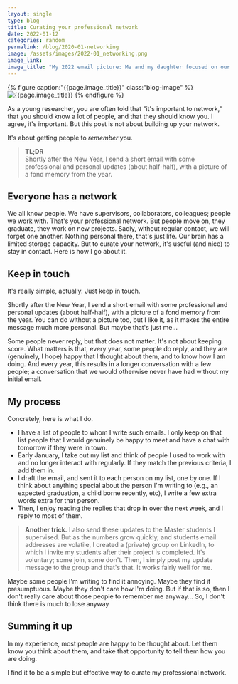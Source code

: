 ```yaml
---
layout: single
type: blog
title: Curating your professional network
date: 2022-01-12
categories: random
permalink: /blog/2020-01-networking
image: /assets/images/2022-01_networking.png
image_link: 
image_title: "My 2022 email picture: Me and my daughter focused on our task."
---
```


{% figure caption:"{{page.image_title}}" class:"blog-image" %}
![{{page.image_title}}]({{page.image}})
{% endfigure %}


As a young researcher, you are often told that "it's important to network," that you should know a lot of people, and that they should know you. I agree, it's important. But this post is not about building up your network.

It's about getting people to _remember_ you.

> **TL;DR**  
> Shortly after the New Year, I send a short email with some professional and personal updates (about half-half), with a picture of a fond memory from the year.

## Everyone has a network

We all know people. We have supervisors, collaborators, colleagues; people we work with. That's your professional network.
But people move on, they graduate, they work on new projects.
Sadly, without regular contact, we will forget one another. Nothing personal there, that's just life. Our brain has a limited storage capacity.
But to curate your network, it's useful (and nice) to stay in contact. Here is how I go about it.

## Keep in touch

It's really simple, actually. Just keep in touch.

Shortly after the New Year, I send a short email with some professional and personal updates (about half-half), with a picture of a fond memory from the year. You can do without a picture too, but I like it, as it makes the entire message much more personal. But maybe that's just me...

Some people never reply, but that does not matter. It's not about keeping score. What matters is that, every year, some people do reply, and they are (genuinely, I hope) happy that I thought about them, and to know how I am doing. And every year, this results in a longer conversation with a few people; a conversation that we would otherwise never have had without my initial email.

## My process

Concretely, here is what I do.

- I have a list of people to whom I write such emails. I only keep on that list people that I would genuinely be happy to meet and have a chat with tomorrow if they were in town.
- Early January, I take out my list and think of people I used to work with and no longer interact with regularly. If they match the previous criteria, I add them in.
- I draft the email, and sent it to each person on my list, one by one. If I think about anything special about the person I'm writing to (e.g., an expected graduation, a child borne recently, etc), I write a few extra words extra for that person.
- Then, I enjoy reading the replies that drop in over the next week, and I reply to most of them.

> **Another trick.** I also send these updates to the Master students I supervised. But as the numbers grow quickly, and students email addresses are volatile, I created a (private) group on LinkedIn, to which I invite my students after their project is completed. It's voluntary; some join, some don't. Then, I simply post my update message to the group and that's that. It works fairly well for me.

Maybe some people I'm writing to find it annoying. Maybe they find it presumptuous. Maybe they don't care how I'm doing. But if that is so, then I don't really care about those people to remember me anyway... So, I don't think there is much to lose anyway <i class="far fa-smile"></i>

## Summing it up

In my experience, most people are happy to be thought about. Let them know you think about them, and take that opportunity to tell them how you are doing.

I find it to be a simple but effective way to curate my professional network.
